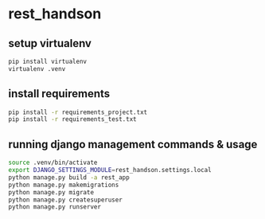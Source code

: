 # rest_handson


## setup virtualenv

```sh
pip install virtualenv
virtualenv .venv
```

## install requirements

```bash
pip install -r requirements_project.txt
pip install -r requirements_test.txt
```

## running django management commands & usage

```sh
source .venv/bin/activate
export DJANGO_SETTINGS_MODULE=rest_handson.settings.local
python manage.py build -a rest_app
python manage.py makemigrations
python manage.py migrate
python manage.py createsuperuser
python manage.py runserver
```